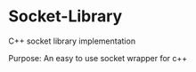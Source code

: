 Socket-Library
==============

C++ socket library implementation

Purpose: An easy to use socket wrapper for c++
